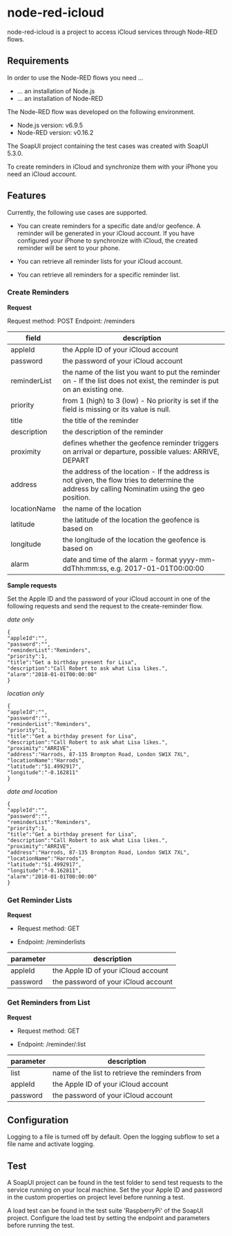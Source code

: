 # node-red-icloud

node-red-icloud is a project to access iCloud services through Node-RED flows.

## Requirements

In order to use the Node-RED flows you need ...

* ... an installation of Node.js
* ... an installation of Node-RED

The Node-RED flow was developed on the following environment.

* Node.js version: v6.9.5
* Node-RED version: v0.16.2

The SoapUI project containing the test cases was created with SoapUI 5.3.0.

To create reminders in iCloud and synchronize them with your iPhone you need an iCloud account.

## Features

Currently, the following use cases are supported.

* You can create reminders for a specific date and/or geofence. A reminder will be generated in your iCloud account. If you have configured your iPhone to synchronize with iCloud, the created reminder will be sent to your phone.

* You can retrieve all reminder lists for your iCloud account.

* You can retrieve all reminders for a specific reminder list.

### Create Reminders

**Request**

Request method: POST
Endpoint: /reminders

| field      | description |
| ---------- | ----------- |
|appleId|the Apple ID of your iCloud account|
|password|the password of your iCloud account|
|reminderList|the name of the list you want to put the reminder on - If the list does not exist, the reminder is put on an existing one.|
|priority|from 1 (high) to 3 (low) - No priority is set if the field is missing or its value is null.|
|title|the title of the reminder|
|description|the description of the reminder|
|proximity|defines whether the geofence reminder triggers on arrival or departure, possible values: ARRIVE, DEPART|
|address|the address of the location - If the address is not given, the flow tries to determine the address by calling Nominatim using the geo position.|,
|locationName|the name of the location|,
|latitude|the latitude of the location the geofence is based on|
|longitude|the longitude of the location the geofence is based on|
|alarm|date and time of the alarm - format yyyy-mm-ddThh:mm:ss, e.g. 2017-01-01T00:00:00|

**Sample requests**

Set the Apple ID and the password of your iCloud account in one of the following requests and send the request to the create-reminder flow.

*date only*

```
{
"appleId":"",
"password":"",
"reminderList":"Reminders",
"priority":1,
"title":"Get a birthday present for Lisa",
"description":"Call Robert to ask what Lisa likes.",
"alarm":"2018-01-01T00:00:00"
}
```

*location only*

```
{
"appleId":"",
"password":"",
"reminderList":"Reminders",
"priority":1,
"title":"Get a birthday present for Lisa",
"description":"Call Robert to ask what Lisa likes.",
"proximity":"ARRIVE",
"address":"Harrods, 87-135 Brompton Road, London SW1X 7XL",
"locationName":"Harrods",
"latitude":"51.4992917",
"longitude":"-0.162811"
}
```

*date and location*

```
{
"appleId":"",
"password":"",
"reminderList":"Reminders",
"priority":1,
"title":"Get a birthday present for Lisa",
"description":"Call Robert to ask what Lisa likes.",
"proximity":"ARRIVE",
"address":"Harrods, 87-135 Brompton Road, London SW1X 7XL",
"locationName":"Harrods",
"latitude":"51.4992917",
"longitude":"-0.162811",
"alarm":"2018-01-01T00:00:00"
}
```
### Get Reminder Lists

**Request**

* Request method: GET

* Endpoint: /reminderlists

| parameter  | description |
| ---------- | ----------- |
|appleId|the Apple ID of your iCloud account|
|password|the password of your iCloud account|

### Get Reminders from List

**Request**

* Request method: GET

* Endpoint: /reminder/:list

| parameter  | description |
| ---------- | ----------- |
|list|name of the list to retrieve the reminders from|
|appleId|the Apple ID of your iCloud account|
|password|the password of your iCloud account|

## Configuration

Logging to a file is turned off by default. Open the logging subflow to set a file name and activate logging. 

## Test

A SoapUI project can be found in the test folder to send test requests to the service running on your local machine. Set the your Apple ID and password in the custom properties on project level before running a test.

A load test can be found in the test suite 'RaspberryPi' of the SoapUI project. Configure the load test by setting the endpoint and parameters before running the test.
